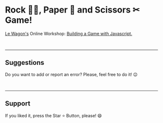 # Rock 👊🏻, Paper 📄 and Scissors ✂ Game!

[Le Wagon's](https://www.lewagon.com/pt-BR) Online Workshop: [Building a Game with Javascript.](https://app.livestorm.co/lewagon/online-workshop-build-a-game-with-javascript-3-april/live?s=75d61ca7-26f2-4f29-b0e7-fa27d42eb5d9#/chat)


<br>
<hr>
<h2> Suggestions </h2>
<p> Do you want to add or report an error? Please, feel free to do it! 😉 </p>



<br>
<hr>
<h2> Support </h2>
<p> If you liked it, press the Star ⭐ Button, please! 😄 </p>
